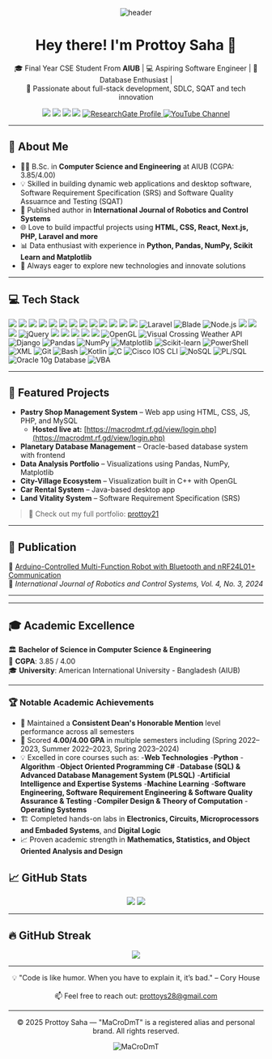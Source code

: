 <!-- Profile Header -->
<p align="center">
  <img src="https://capsule-render.vercel.app/api?type=waving&color=0E9AA7&height=200&section=header&text=Prottoy%20Saha&fontSize=50&fontColor=ffffff" alt="header"/>
</p>

<h1 align="center">Hey there! I'm Prottoy Saha 👋</h1>

<p align="center">
  🎓 Final Year CSE Student From  <b>AIUB</b> | 💻 Aspiring Software Engineer | 💾 Database Enthusiast |  
  <br>
  🌱 Passionate about full-stack development, SDLC, SQAT and tech innovation
</p>

<p align="center">
  <a href="mailto:prottoys28@gmail.com"><img src="https://img.shields.io/badge/Email-D14836?style=for-the-badge&logo=gmail&logoColor=white" /></a>
  <a href="https://github.com/MaCroDmT"><img src="https://img.shields.io/badge/GitHub-black?style=for-the-badge&logo=github&logoColor=white" /></a>
  <a href="https://www.linkedin.com/in/prottoy-saha-736097357/"><img src="https://img.shields.io/badge/LinkedIn-blue?style=for-the-badge&logo=linkedin&logoColor=white" /></a>
  <a href="https://sites.google.com/view/prottoy21"><img src="https://img.shields.io/badge/Portfolio-0E9AA7?style=for-the-badge&logo=google-chrome&logoColor=white" /></a>
  <a href="https://www.researchgate.net/profile/Prottoy-Saha-3?ev=hdr_xprf" target="_blank" rel="noopener noreferrer">
  <img src="https://img.shields.io/badge/ResearchGate-00CCBB?style=for-the-badge&logo=researchgate&logoColor=white" alt="ResearchGate Profile" />
  </a>
 <a href="https://www.youtube.com/@macrodmt35lightning" target="_blank" rel="noopener noreferrer">
  <img src="https://img.shields.io/badge/YouTube-FF0000?style=for-the-badge&logo=youtube&logoColor=white" alt="YouTube Channel" />
</a>

</p>

---

## 🧠 About Me

- 🧑‍🎓 B.Sc. in **Computer Science and Engineering** at AIUB (CGPA: 3.85/4.00)
- 💡 Skilled in building dynamic web applications and desktop software, Software Requirement Specification (SRS) and Software Quality Assuarnce and Testing (SQAT)
- 🤖 Published author in **International Journal of Robotics and Control Systems**
- 🌐 Love to build impactful projects using **HTML, CSS, React, Next.js, PHP, Laravel and more**
- 📊 Data enthusiast with experience in **Python, Pandas, NumPy, Scikit Learn and Matplotlib**
- 🚀 Always eager to explore new technologies and innovate solutions

---

## 💻 Tech Stack

<p>
  <img src="https://img.shields.io/badge/C++-00599C?style=flat&logo=c%2B%2B&logoColor=white"/>
  <img src="https://img.shields.io/badge/Python-3776AB?style=flat&logo=python&logoColor=white"/>
  <img src="https://img.shields.io/badge/Java-007396?style=flat&logo=java&logoColor=white"/>
  <img src="https://img.shields.io/badge/C%23-239120?style=flat&logo=c-sharp&logoColor=white"/>
  <img src="https://img.shields.io/badge/JavaScript-F7DF1E?style=flat&logo=javascript&logoColor=black"/>
  <img src="https://img.shields.io/badge/PHP-777BB4?style=flat&logo=php&logoColor=white"/>
  <img src="https://img.shields.io/badge/HTML-E34F26?style=flat&logo=html5&logoColor=white"/>
  <img src="https://img.shields.io/badge/CSS-1572B6?style=flat&logo=css3&logoColor=white"/>
  <img src="https://img.shields.io/badge/React-61DAFB?style=flat&logo=react&logoColor=black"/>
  <img src="https://img.shields.io/badge/Next.js-000000?style=flat&logo=nextdotjs&logoColor=white"/>
  <img src="https://img.shields.io/badge/JSON-000000?style=flat&logo=json&logoColor=white"/>
  <img src="https://img.shields.io/badge/XML-0060AA?style=flat&logo=w3c&logoColor=white"/>
  <img src="https://img.shields.io/badge/MySQL-4479A1?style=flat&logo=mysql&logoColor=white"/>
  <img src="https://img.shields.io/badge/Laravel-F55247?style=flat&logo=laravel&logoColor=white" alt="Laravel"/>
  <img src="https://img.shields.io/badge/Blade-F55247?style=flat&logo=laravel&logoColor=white" alt="Blade"/>
  <img src="https://img.shields.io/badge/Node.js-339933?style=flat&logo=node.js&logoColor=white" alt="Node.js"/>
  <img src="https://img.shields.io/badge/Oracle-F80000?style=flat&logo=oracle&logoColor=white"/>
  <img src="https://img.shields.io/badge/MSSQL-CC2927?style=flat&logo=microsoft-sql-server&logoColor=white"/>
  <img src="https://img.shields.io/badge/MongoDB-47A248?style=flat&logo=mongodb&logoColor=white"/>
  <img src="https://img.shields.io/badge/jQuery-0769AD?style=for-the-badge&logo=jquery&logoColor=white" alt="jQuery" />
  <img src="https://img.shields.io/badge/Arduino-00979D?style=flat&logo=arduino&logoColor=white"/>
  <img src="https://img.shields.io/badge/Assembly-6E4C13?style=flat&logoColor=white"/>
  <img src="https://img.shields.io/badge/Shell_Script-121011?style=flat&logo=gnu-bash&logoColor=white"/>
  <img src="https://img.shields.io/badge/LaTeX-47A141?style=flat&logo=latex&logoColor=white"/>
  <img src="https://img.shields.io/badge/MATLAB-0076A8?style=flat&logo=MathWorks&logoColor=white"/>
  <img src="https://img.shields.io/badge/OpenGL-5586A4?style=for-the-badge&logo=opengl&logoColor=white" alt="OpenGL" />
  <img src="https://img.shields.io/badge/Weather_API-Visual_Crossing-00BFFF?style=flat&logo=cloud&logoColor=white" alt="Visual Crossing Weather API" />
  <img src="https://img.shields.io/badge/Django-092E20?style=flat&logo=django&logoColor=white" alt="Django"/>
  <img src="https://img.shields.io/badge/Pandas-150458?style=flat&logo=pandas&logoColor=white" alt="Pandas"/>
  <img src="https://img.shields.io/badge/NumPy-013243?style=flat&logo=numpy&logoColor=white" alt="NumPy"/>
  <img src="https://img.shields.io/badge/Matplotlib-11557C?style=flat&logo=matplotlib&logoColor=white" alt="Matplotlib"/>
  <img src="https://img.shields.io/badge/Scikit--learn-F7931E?style=flat&logo=scikit-learn&logoColor=white" alt="Scikit-learn"/>
  <img src="https://img.shields.io/badge/PowerShell-5391FE?style=flat&logo=powershell&logoColor=white" alt="PowerShell"/>
  <img src="https://img.shields.io/badge/XML-FF6600?style=flat&logo=xml&logoColor=white" alt="XML"/>
  <img src="https://img.shields.io/badge/Git-F05032?style=flat&logo=git&logoColor=white" alt="Git"/>
  <img src="https://img.shields.io/badge/Bash-4EAA25?style=flat&logo=gnu-bash&logoColor=white" alt="Bash"/>
  <img src="https://img.shields.io/badge/Kotlin-7F52FF?style=flat&logo=kotlin&logoColor=white" alt="Kotlin"/>
  <img src="https://img.shields.io/badge/C-A8B9CC?style=flat&logo=c&logoColor=white" alt="C"/>
  <img src="https://img.shields.io/badge/Cisco_IOS_CLI-1BA0D7?style=flat&logo=cisco&logoColor=white" alt="Cisco IOS CLI"/>
  <img src="https://img.shields.io/badge/NoSQL-4285F4?style=flat&logo=databricks&logoColor=white" alt="NoSQL"/>
  <img src="https://img.shields.io/badge/PL%2FSQL-F80000?style=flat&logo=oracle&logoColor=white" alt="PL/SQL"/>
  <img src="https://img.shields.io/badge/Oracle_10g_DB-F80000?style=flat&logo=oracle&logoColor=white" alt="Oracle 10g Database"/>
  <img src="https://img.shields.io/badge/VBA-2C2C2C?style=flat&logo=visual-basic&logoColor=white" alt="VBA"/>











</p>

---

## 🧩 Featured Projects

- **Pastry Shop Management System** – Web app using HTML, CSS, JS, PHP, and MySQL  
  - **Hosted live at:** [https://macrodmt.rf.gd/view/login.php](https://macrodmt.rf.gd/view/login.php)
- **Planetary Database Management** – Oracle-based database system with frontend  
- **Data Analysis Portfolio** – Visualizations using Pandas, NumPy, Matplotlib  
- **City-Village Ecosystem** – Visualization built in C++ with OpenGL  
- **Car Rental System** – Java-based desktop app  
- **Land Vitality System** – Software Requirement Specification (SRS)

> 📌 Check out my full portfolio: [prottoy21](https://sites.google.com/view/prottoy21)

---

## 📜 Publication

🧾 [Arduino-Controlled Multi-Function Robot with Bluetooth and nRF24L01+ Communication](https://www.researchgate.net/publication/384237343_Arduino-Controlled_Multi-Function_Robot_with_Bluetooth_and_nRF24L01_Communication)  
📰 *International Journal of Robotics and Control Systems, Vol. 4, No. 3, 2024*

---


---

## 🎓 Academic Excellence

🏛️ **Bachelor of Science in Computer Science & Engineering**  
🎯 **CGPA**: 3.85 / 4.00  
🎓 **University**: American International University - Bangladesh (AIUB)  

---

### 🏆 Notable Academic Achievements

- 📌 Maintained a **Consistent Dean's Honorable Mention** level performance across all semesters
- 🧠 Scored **4.00/4.00 GPA** in multiple semesters including (Spring 2022–2023, Summer 2022–2023, Spring 2023–2024)
- 💡 Excelled in core courses such as:
-**Web Technologies**
-**Python**
-**Algorithm**
-**Object Oriented Programming C#**
-**Database (SQL) & Advanced Database Management System (PLSQL)**
-**Artificial Intelligence and Expertise Systems**
-**Machine Learning**
-**Software Engineering, Software Requirement Engineering & Software Quality Assurance & Testing**
-**Compiler Design & Theory of Computation**
-**Operating Systems**
- 🏗️ Completed hands-on labs in **Electronics, Circuits, Microprocessors and Embaded Systems**, and **Digital Logic**
- 📈 Proven academic strength in **Mathematics, Statistics, and Object Oriented Analysis and Design**

## 📈 GitHub Stats

<p align="center">
  <img src="https://github-readme-stats.vercel.app/api?username=MaCroDmT&show_icons=true&theme=tokyonight" />
  <img src="https://github-readme-stats.vercel.app/api/top-langs/?username=MaCroDmT&layout=compact&theme=tokyonight" />
</p>

---

## 🔥 GitHub Streak

<p align="center">
  <img src="https://streak-stats.demolab.com?user=MaCroDmT&theme=dark" />
</p>

---

<p align="center">
  💡 "Code is like humor. When you have to explain it, it’s bad." – Cory House
  <br><br>
  📫 Feel free to reach out: <a href="mailto:prottoys28@gmail.com">prottoys28@gmail.com</a>
</p>

---

<p align="center">
  © 2025 Prottoy Saha — "MaCroDmT" is a registered alias and personal brand.  
  All rights reserved.
</p>


<p align="center">
  <img src="https://komarev.com/ghpvc/?username=MaCroDmT&label=Profile%20Views&color=0e75b6&style=flat" alt="MaCroDmT" />
</p>


